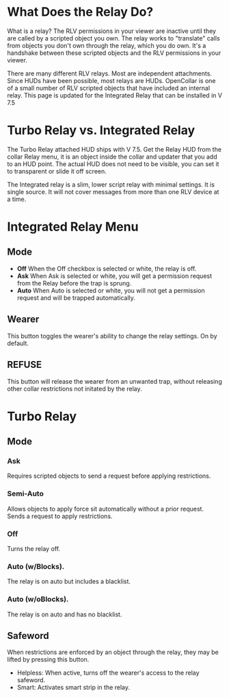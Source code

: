 # What Does the Relay Do?

What is a relay?  The RLV permissions in your viewer are inactive until they are called by a scripted object you own.  The relay works to "translate" calls from objects you don't own through the relay, which you do own.  It's a handshake between these scripted objects and the RLV permissions in your viewer.

There are many different RLV relays.  Most are independent attachments.  Since HUDs have been possible, most relays are HUDs.  OpenCollar is one of a small number of RLV scripted objects that have included an internal relay.  This page is updated for the Integrated Relay that can be installed in V 7.5

# Turbo Relay vs. Integrated Relay

The Turbo Relay attached HUD ships with V 7.5.  Get the Relay HUD from the collar Relay menu, it is an object inside the collar and updater that you add to an HUD point.  The actual HUD does not need to be visible, you can set it to transparent or slide it off screen.

The Integrated relay is a slim, lower script relay with minimal settings.  It is single source.  It will not cover messages from more than one RLV device at a time.

# Integrated Relay Menu

## Mode
 - **Off** When the Off checkbox is selected or white, the relay is off.
 - **Ask** When Ask is selected or white, you will get a permission request from the Relay before the trap is sprung.
 - **Auto** When Auto is selected or white, you will not get a permission request and will be trapped automatically.

 ## Wearer  
 This button toggles the wearer's ability to change the relay settings.  On by default.  
 ## REFUSE
 This button will release the wearer from an unwanted trap, without releasing other collar restrictions not initated by the relay.

# Turbo Relay

## Mode

### Ask
Requires scripted objects to send a request before applying restrictions.   
### Semi-Auto  
Allows objects to apply force sit automatically without a prior request.  Sends a request to apply restrictions.
### Off  
Turns the relay off.  
### Auto (w/Blocks).
The relay is on auto but includes a blacklist.   
### Auto (w/oBlocks).
The relay is on auto and has no blacklist.

## Safeword  
When restrictions are enforced by an object through the relay, they may be lifted by pressing this button.  
* Helpless:  When active, turns off the wearer's access to the relay safeword.
* Smart: Activates smart strip in the relay.  

